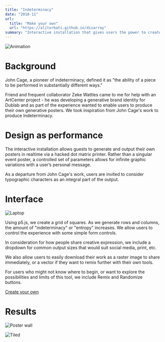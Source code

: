 ```yaml
---
title: "Indeterminacy"
date: "2018-11"
url:
  title: "Make your own"
  url: "https://alitorbati.github.io/disarray"
summary: "Interactive installation that gives users the power to create and share their own generative posters."
---
```


![Animation](/images/projects/indeterminacy/animation-black.gif)

# Background

John Cage, a pioneer of indeterminacy, defined it as "the ability of a piece to be performed in substantially different ways."

Friend and frequent collaborator Zeke Wattles came to me for help with an ArtCenter project - he was developing a generative brand identity for Dublab and as part of the experience wanted to enable users to produce their own generative posters. We took inspiration from John Cage's work to produce Indeterminacy.

# Design as performance

The interactive installation allows guests to generate and output their own posters in realtime via a hacked dot matrix printer. Rather than a singular event poster, a controlled set of parameters allows for infinite graphic variations with a user’s personal message.

As a departure from John Cage's work, users are invited to consider typographic characters as an integral part of the output.

# Interface

![Laptop](/images/projects/indeterminacy/gif-in-laptop.gif)

Using p5.js, we create a grid of squares. As we generate rows and columns, the amount of "indeterminacy" or "entropy" increases. We allow users to control the experience with some simple form controls.

In consideration for how people share creative expression, we include a dropdown for common output sizes that would suit social media, print, etc.

We also allow users to easily download their work as a raster image to share immediately, or a vector if they want to remix further with their own tools.

For users who might not know where to begin, or want to explore the possibilities and limits of this tool, we include Remix and Randomize buttons.

[Create your own](https://alitorbati.github.io/disarray)

# Results

![Poster wall](/images/projects/indeterminacy/poster-wall.jpg)

![Tiled](/images/projects/indeterminacy/tiled.jpg)
